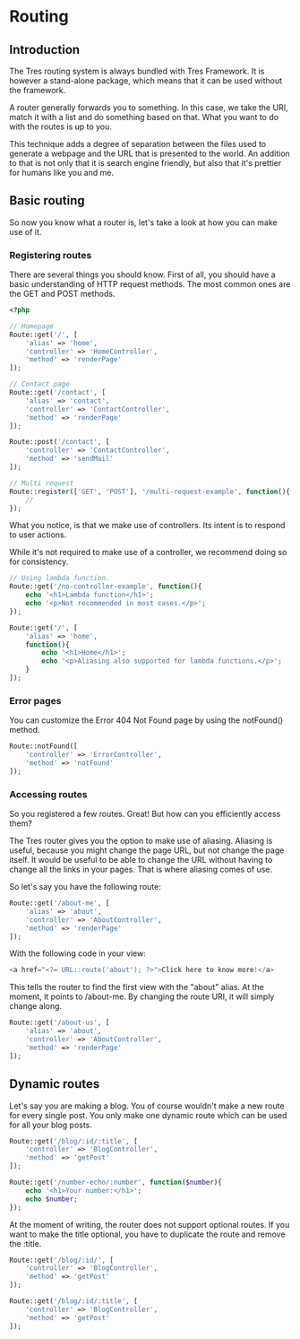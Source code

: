 Routing
============

## Introduction

The Tres routing system is always bundled with Tres Framework. It is however a 
stand-alone package, which means that it can be used without the framework.

A router generally forwards you to something. In this case, we take the URI, match it with a 
list and do something based on that. What you want to do with the routes is up to you.

This technique adds a degree of separation between the files used to generate a webpage and the 
URL that is presented to the world. An addition to that is not only that it is search engine friendly,
but also that it's prettier for humans like you and me.

## Basic routing
So now you know what a router is, let's take a look at how you can make use of it.

### Registering routes
There are several things you should know. First of all, you should have a basic understanding of 
HTTP request methods. The most common ones are the GET and POST methods.

```php
<?php

// Homepage
Route::get('/', [
    'alias' => 'home',
    'controller' => 'HomeController',
    'method' => 'renderPage'
]);

// Contact page
Route::get('/contact', [
    'alias' => 'contact',
    'controller' => 'ContactController',
    'method' => 'renderPage'
]);

Route::post('/contact', [
    'controller' => 'ContactController',
    'method' => 'sendMail'
]);

// Multi request
Route::register(['GET', 'POST'], '/multi-request-example', function(){
    //
});
```
What you notice, is that we make use of controllers. Its intent is to respond to user actions.

While it's not required to make use of a controller, we recommend doing so for consistency.
```php
// Using lambda function.
Route::get('/no-controller-example', function(){
    echo '<h1>Lambda function</h1>';
    echo '<p>Not recommended in most cases.</p>';
});

Route::get('/', [
    'alias' => 'home',
    function(){
        echo '<h1>Home</h1>';
        echo '<p>Aliasing also supported for lambda functions.</p>';
    }
]);
```

### Error pages
You can customize the Error 404 Not Found page by using the notFound() method.
```php
Route::notFound([
    'controller' => 'ErrorController',
    'method' => 'notFound'
]);
```

### Accessing routes
So you registered a few routes. Great! But how can you efficiently access them?

The Tres router gives you the option to make use of aliasing. Aliasing is useful, because you might 
change the page URL, but not change the page itself. It would be useful to be able to change the URL
without having to change all the links in your pages. That is where aliasing comes of use.

So let's say you have the following route:
```php
Route::get('/about-me', [
    'alias' => 'about',
    'controller' => 'AboutController',
    'method' => 'renderPage'
]);
```
With the following code in your view:
```php
<a href="<?= URL::route('about'); ?>">Click here to know more!</a>
```
This tells the router to find the first view with the "about" alias. At the moment, it points to
/about-me. By changing the route URI, it will simply change along.
```php
Route::get('/about-us', [
    'alias' => 'about',
    'controller' => 'AboutController',
    'method' => 'renderPage'
]);
```

## Dynamic routes
Let's say you are making a blog. You of course wouldn't make a new route for every single post. 
You only make one dynamic route which can be used for all your blog posts.
```php
Route::get('/blog/:id/:title', [
    'controller' => 'BlogController',
    'method' => 'getPost'
]);

Route::get('/number-echo/:number', function($number){
    echo '<h1>Your number:</h1>';
    echo $number;
});
```
At the moment of writing, the router does not support optional routes. If you want to make 
the title optional, you have to duplicate the route and remove the :title.
```php
Route::get('/blog/:id/', [
    'controller' => 'BlogController',
    'method' => 'getPost'
]);

Route::get('/blog/:id/:title', [
    'controller' => 'BlogController',
    'method' => 'getPost'
]);
```
